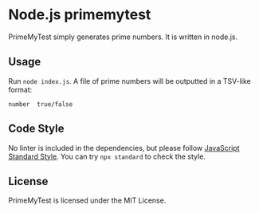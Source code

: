 # Node.js primemytest
PrimeMyTest simply generates prime numbers. It is written in node.js.

## Usage
Run `node index.js`. A file of prime numbers will be outputted
in a TSV-like format:

```
number	true/false
```

## Code Style
No linter is included in the dependencies, but please follow
[JavaScript Standard Style](https://standardjs.com). You can
try `npx standard` to check the style.

## License
PrimeMyTest is licensed under the MIT License.
